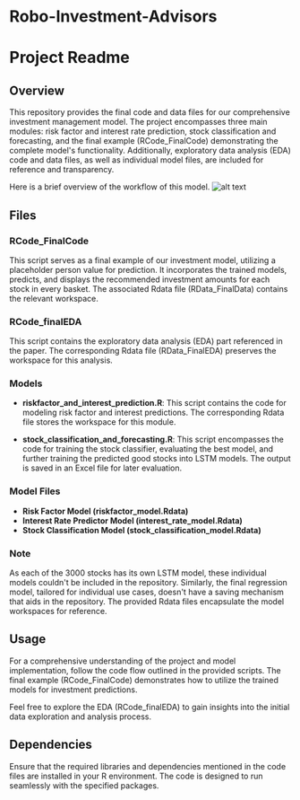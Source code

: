 # Robo-Investment-Advisors

# Project Readme

## Overview

This repository provides the final code and data files for our comprehensive investment management model. The project encompasses three main modules: risk factor and interest rate prediction, stock classification and forecasting, and the final example (RCode_FinalCode) demonstrating the complete model's functionality. Additionally, exploratory data analysis (EDA) code and data files, as well as individual model files, are included for reference and transparency.

Here is a brief overview of the workflow of this model.
![alt text](http://url/to/img.png)

## Files

### RCode_FinalCode

This script serves as a final example of our investment model, utilizing a placeholder person value for prediction. It incorporates the trained models, predicts, and displays the recommended investment amounts for each stock in every basket. The associated Rdata file (RData_FinalData) contains the relevant workspace.

### RCode_finalEDA

This script contains the exploratory data analysis (EDA) part referenced in the paper. The corresponding Rdata file (RData_FinalEDA) preserves the workspace for this analysis.

### Models

- **riskfactor_and_interest_prediction.R**: This script contains the code for modeling risk factor and interest predictions. The corresponding Rdata file stores the workspace for this module.

- **stock_classification_and_forecasting.R**: This script encompasses the code for training the stock classifier, evaluating the best model, and further training the predicted good stocks into LSTM models. The output is saved in an Excel file for later evaluation.

### Model Files

- **Risk Factor Model (riskfactor_model.Rdata)**
- **Interest Rate Predictor Model (interest_rate_model.Rdata)**
- **Stock Classification Model (stock_classification_model.Rdata)**

### Note

As each of the 3000 stocks has its own LSTM model, these individual models couldn't be included in the repository. Similarly, the final regression model, tailored for individual use cases, doesn't have a saving mechanism that aids in the repository. The provided Rdata files encapsulate the model workspaces for reference.

## Usage

For a comprehensive understanding of the project and model implementation, follow the code flow outlined in the provided scripts. The final example (RCode_FinalCode) demonstrates how to utilize the trained models for investment predictions.

Feel free to explore the EDA (RCode_finalEDA) to gain insights into the initial data exploration and analysis process.

## Dependencies

Ensure that the required libraries and dependencies mentioned in the code files are installed in your R environment. The code is designed to run seamlessly with the specified packages.
